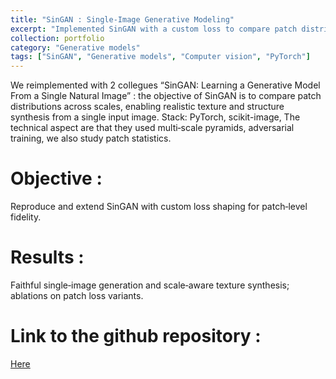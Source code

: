 ```yaml
---
title: "SinGAN : Single‑Image Generative Modeling"
excerpt: "Implemented SinGAN with a custom loss to compare patch distributions; explorations in single‑image generation and multi‑scale training.<br/><img src='/images/image041.jpg'>"
collection: portfolio
category: "Generative models"
tags: ["SinGAN", "Generative models", "Computer vision", "PyTorch"]
---
```


We reimplemented with 2 collegues “SinGAN: Learning a Generative Model From a Single Natural Image” : the objective of SinGAN is to compare patch distributions across scales, enabling realistic texture and structure synthesis from a single input image.
Stack: PyTorch, scikit-image, 
The technical aspect are that they used multi‑scale pyramids, adversarial training, we also study patch statistics.

# Objective : 
Reproduce and extend SinGAN with custom loss shaping for patch‑level fidelity.

# Results :
Faithful single‑image generation and scale‑aware texture synthesis; ablations on patch loss variants.

# Link to the github repository :

[Here](https://github.com/SunJacques/SinGAN)
